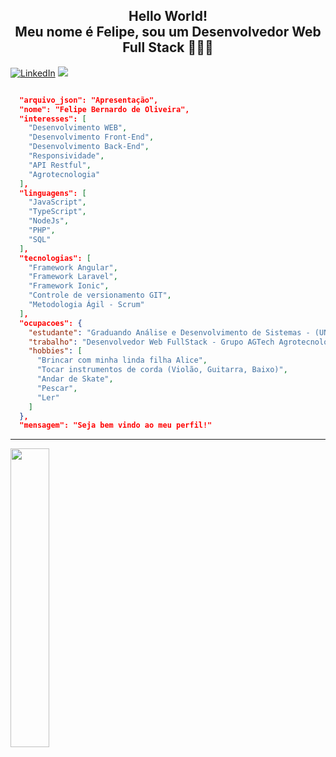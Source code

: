 <h2 align="center">Hello World! <br> Meu nome é Felipe, sou um Desenvolvedor Web Full Stack 👨🏽‍💻</h2>

<a href="https://www.linkedin.com/in/felipe-bernardo-de-oliveira-5b93a3274/" target="_blank"><img src="https://img.shields.io/badge/LinkedIn-%230077B5.svg?&style=flat-square&logo=linkedin&logoColor=white" alt="LinkedIn"><a/>
<a href="https://instagram.com/ffelipebernardo" target="_blank"><img src="https://img.shields.io/badge/-Instagram-%23E4405F?style=for-the-badge&logo=instagram&logoColor=white" target="_blank"></a>
 
```json

  "arquivo_json": "Apresentação",
  "nome": "Felipe Bernardo de Oliveira",
  "interesses": [
    "Desenvolvimento WEB",
    "Desenvolvimento Front-End",
    "Desenvolvimento Back-End",
    "Responsividade",
    "API Restful",
    "Agrotecnologia"
  ],
  "linguagens": [
    "JavaScript",
    "TypeScript",
    "NodeJs",
    "PHP",
    "SQL"
  ],
  "tecnologias": [
    "Framework Angular",
    "Framework Laravel",
    "Framework Ionic",
    "Controle de versionamento GIT",
    "Metodologia Ágil - Scrum"
  ],
  "ocupacoes": {
    "estudante": "Graduando Análise e Desenvolvimento de Sistemas - (UNIP)",
    "trabalho": "Desenvolvedor Web FullStack - Grupo AGTech Agrotecnologia",
    "hobbies": [
      "Brincar com minha linda filha Alice",
      "Tocar instrumentos de corda (Violão, Guitarra, Baixo)",
      "Andar de Skate",
      "Pescar",
      "Ler"
    ]
  },
  "mensagem": "Seja bem vindo ao meu perfil!"

```
<div>
  <hr>
  <img width="35%" src="https://github-readme-stats.vercel.app/api/top-langs/?username=FelipeBernardo08&hide=html&theme=dracula">
</div>

